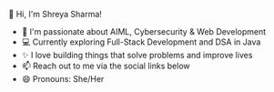  👋 Hi, I'm Shreya Sharma!

- 🌱 I'm passionate about AIML, Cybersecurity & Web Development
- 💻 Currently exploring Full-Stack Development and DSA in Java
- ✨ I love building things that solve problems and improve lives
- 📫 Reach out to me via the social links below
- 😄 Pronouns: She/Her


<!---
shreyasharma003/shreyasharma003 is a ✨ special ✨ repository because its `README.md` (this file) appears on your GitHub profile.
You can click the Preview link to take a look at your changes.
--->
